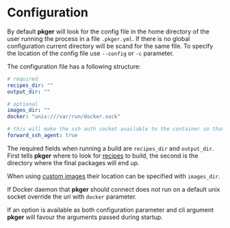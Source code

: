 # Configuration

By default **pkger** will look for the config file in the home directory of the user running the process in a file
`.pkger.yml`. If there is no global configuration current directory will be scand for the same file. To specify the
location of the config file use `--config` or `-c` parameter.

The configuration file has a following structure:

```yaml
# required
recipes_dir: ""
output_dir: ""

# optional
images_dir: ""
docker: "unix:///var/run/docker.sock"

# this will make the ssh auth socket available to the container so that it can use private keys from the host.
forward_ssh_agent: true
```

The required fields when running a build are `recipes_dir` and `output_dir`. First tells **pkger** where to look for
[recipes](./recipes.md) to build, the second is the directory where the final packages will end up.

When using [custom images](./images.md) their location can be specified with `images_dir`.

If Docker daemon that **pkger** should connect does not run on a default unix socket override the uri with `docker` parameter.

If an option is available as both configuration parameter and cli argument **pkger** will favour the arguments passed during startup.

